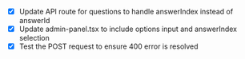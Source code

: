 - [x] Update API route for questions to handle answerIndex instead of answerId
- [x] Update admin-panel.tsx to include options input and answerIndex selection
- [x] Test the POST request to ensure 400 error is resolved
